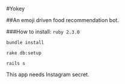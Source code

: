 #Yokey

##An emoji driven food recommendation bot.

###How to install:
`ruby 2.3.0`

`bundle install`

`rake db:setup`

`rails s`

This app needs Instagram secret.

